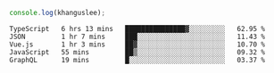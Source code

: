 ```js
console.log(khanguslee);
```

<!--START_SECTION:waka-->
```text
TypeScript   6 hrs 13 mins   ███████████████▓░░░░░░░░░   62.95 % 
JSON         1 hr 7 mins     ███░░░░░░░░░░░░░░░░░░░░░░   11.43 % 
Vue.js       1 hr 3 mins     ██▓░░░░░░░░░░░░░░░░░░░░░░   10.70 % 
JavaScript   55 mins         ██▒░░░░░░░░░░░░░░░░░░░░░░   09.32 % 
GraphQL      19 mins         █░░░░░░░░░░░░░░░░░░░░░░░░   03.37 % 
```
<!--END_SECTION:waka-->

<!--
**khanguslee/khanguslee** is a ✨ _special_ ✨ repository because its `README.md` (this file) appears on your GitHub profile.

Here are some ideas to get you started:

- 🔭 I’m currently working on ...
- 🌱 I’m currently learning ...
- 👯 I’m looking to collaborate on ...
- 🤔 I’m looking for help with ...
- 💬 Ask me about ...
- 📫 How to reach me: ...
- 😄 Pronouns: ...
- ⚡ Fun fact: ...
-->

